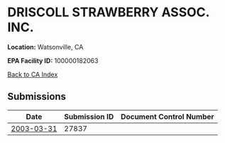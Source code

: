 # DRISCOLL STRAWBERRY ASSOC. INC.

**Location:** Watsonville, CA

**EPA Facility ID:** 100000182063

[Back to CA Index](../../index.md)

## Submissions

| Date | Submission ID | Document Control Number |
|------|--------------|-------------------------|
| [2003-03-31](submissions/27837.md) | 27837 |  |
